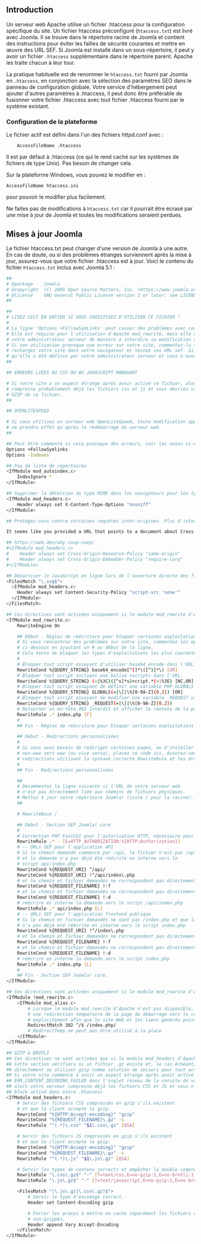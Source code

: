 <!-- Filename: Preconfigured_htaccess / Display title: Le fichier htaccess.txt -->

## Introduction

Un serveur web Apache utilise un fichier .htaccess pour la configuration spécifique du site. Un fichier htaccess préconfiguré (`htaccess.txt`) est livré avec Joomla. Il se trouve dans le répertoire racine de Joomla et contient des instructions pour éviter les failles de sécurité courantes et mettre en œuvre des URL SEF. Si Joomla est installé dans un sous-répertoire, il peut y avoir un fichier `.htaccess` supplémentaire dans le répertoire parent. Apache les traite chacun à leur tour.

La pratique habituelle est de renommer le `htaccess.txt` fourni par Joomla en `.htaccess`, en conjonction avec la sélection des paramètres SEO dans le panneau de configuration globale. Votre service d'hébergement peut ajouter d'autres paramètres à .htaccess, il peut donc être préférable de fusionner votre fichier .htaccess avec tout fichier .htaccess fourni par le système existant.

### Configuration de la plateforme

Le fichier actif est défini dans l'un des fichiers httpd.conf avec :
```
    AccessFileName .htaccess
```
Il est par défaut à .htaccess (ce qui le rend caché sur les systèmes de fichiers de type Unix). Pas besoin de changer cela.

Sur la plateforme Windows, vous pouvez le modifier en :

    AccessFileName htaccess.ini

pour pouvoir le modifier plus facilement.

Ne faites pas de modifications à `htaccess.txt` car il pourrait être écrasé par une mise à jour de Joomla et toutes les modifications seraient perdues.

## Mises à jour Joomla

Le fichier htaccess.txt peut changer d'une version de Joomla à une autre. En cas de doute, ou si des problèmes étranges surviennent après la mise à jour, assurez-vous que votre fichier .htaccess est à jour. Voici le contenu du fichier `htaccess.txt` inclus avec Joomla 5.1 :

```bash
##
# @package    Joomla
# @copyright  (C) 2005 Open Source Matters, Inc. <https://www.joomla.org>
# @license    GNU General Public License version 2 or later; see LICENSE.txt
##

##
# LISEZ CECI EN ENTIER SI VOUS CHOISISSEZ D'UTILISER CE FICHIER !
#
# La ligne 'Options +FollowSymLinks' peut causer des problèmes avec certaines configurations de serveur.
# Elle est requise pour l'utilisation d'Apache mod_rewrite, mais elle a peut-être déjà été définie par
# votre administrateur serveur de manière à interdire sa modification dans ce fichier .htaccess.
# Si son utilisation provoque une erreur sur votre site, commentez-la (ajoutez # au début de la ligne),
# rechargez votre site dans votre navigateur et testez vos URL sef. Si elles fonctionnent, cela signifie
# qu'elle a été définie par votre administrateur serveur et vous n'avez pas besoin de la définir ici.
##

## ERREURS LIÉES AU CSS OU AU JAVASCRIPT MANQUANT

# Si votre site a un aspect étrange après avoir activé ce fichier, alors votre serveur
# compresse probablement déjà les fichiers css et js et vous devriez commenter la section
# GZIP de ce fichier.
##

## OPENLITESPEED

# Si vous utilisez un serveur web OpenLiteSpeed, toute modification apportée à ce fichier
# ne prendra effet qu'après le redémarrage du serveur web.
##

## Peut être commenté si cela provoque des erreurs, voir les notes ci-dessus.
Options +FollowSymlinks
Options -Indexes

## Pas de liste de répertoires
<IfModule mod_autoindex.c>
    IndexIgnore *
</IfModule>

## Supprimer la détection du type MIME dans les navigateurs pour les types inconnus
<IfModule mod_headers.c>
    Header always set X-Content-Type-Options "nosniff"
</IfModule>

## Protégez-vous contre certaines requêtes inter-origines. Plus d'informations peuvent être trouvées ici :

It seems like you provided a URL that points to a document about Cross-Origin Resource Policy (CORP) on the Mozilla Developer Network. Since URLs and related document titles often don't require translation, if you're in need of a translation for any specific text or section within that document, please provide the English text that you would like to have translated into French.

## https://web.dev/why-coop-coep/
#<IfModule mod_headers.c>
#    Header always set Cross-Origin-Resource-Policy "same-origin"
#    Header always set Cross-Origin-Embedder-Policy "require-corp"
#</IfModule>

## Désactiver le JavaScript en ligne lors de l'ouverture directe des fichiers SVG ou de leur intégration avec la balise object
<FilesMatch "\.svg$">
  <IfModule mod_headers.c>
    Header always set Content-Security-Policy "script-src 'none'"
  </IfModule>
</FilesMatch>

## Ces directives sont activées uniquement si le module mod_rewrite d'Apache est activé
<IfModule mod_rewrite.c>
    RewriteEngine On

    ## Début - Règles de réécriture pour bloquer certaines exploitations courantes.
    # Si vous rencontrez des problèmes sur votre site, commentez les opérations listées
    # ci-dessous en ajoutant un # au début de la ligne.
    # Cela tente de bloquer les types d'exploitations les plus courantes `tentatives` sur Joomla!
    #
    # Bloquer tout script essayant d'utiliser base64_encode dans l'URL.
    RewriteCond %{QUERY_STRING} base64_encode[^(]*\([^)]*\) [OR]
    # Bloquer tout script incluant une balise <script> dans l'URL.
    RewriteCond %{QUERY_STRING} (<|%3C)([^s]*s)+cript.*(>|%3E) [NC,OR]
    # Bloquer tout script essayant de définir une variable PHP GLOBALS via l'URL.
    RewriteCond %{QUERY_STRING} GLOBALS(=|\[|\%[0-9A-Z]{0,2}) [OR]
    # Bloquer tout script essayant de modifier une variable _REQUEST via l'URL.
    RewriteCond %{QUERY_STRING} _REQUEST(=|\[|\%[0-9A-Z]{0,2})
    # Retourner un en-tête 403 Interdit et afficher le contenu de la page d'accueil racine
    RewriteRule .* index.php [F]
    #
    ## Fin - Règles de réécriture pour bloquer certaines exploitations courantes.

    ## Début - Redirections personnalisées
    #
    # Si vous avez besoin de rediriger certaines pages, ou d'installer une redirection canonique
    # non-www vers www (ou vice versa), placez ce code ici. Assurez-vous que ces
    # redirections utilisent la syntaxe correcte RewriteRule et les drapeaux [R=301,L].
    #
    ## Fin - Redirections personnalisées

    ##
    # Décommentez la ligne suivante si l'URL de votre serveur web
    # n'est pas directement liée aux chemins de fichiers physiques.
    # Mettez à jour votre répertoire Joomla! (juste / pour la racine).
    ##

    # RewriteBase /

    ## Début - Section SEF Joomla! core
    #
    # Correction PHP FastCGI pour l'autorisation HTTP, nécessaire pour l'application API
    RewriteRule .* - [E=HTTP_AUTHORIZATION:%{HTTP:Authorization}]
    # -- URLs SEF pour l'application API
    # Si le chemin demandé commence par /api, le fichier n'est pas /api/index.php
    # et la demande n'a pas déjà été réécrite en interne vers le
    # script api/index.php
    RewriteCond %{REQUEST_URI} ^/api/
    RewriteCond %{REQUEST_URI} !^/api/index\.php
    # et le chemin et fichier demandés ne correspondent pas directement à un fichier physique
    RewriteCond %{REQUEST_FILENAME} !-f
    # et le chemin et fichier demandés ne correspondent pas directement à un dossier physique
    RewriteCond %{REQUEST_FILENAME} !-d
    # réécrire en interne la demande vers le script /api/index.php
    RewriteRule .* api/index.php [L]
    # -- URLs SEF pour l'application frontend publique
    # Si le chemin et fichier demandés ne sont pas /index.php et que la demande
    # n'a pas déjà été réécrite en interne vers le script index.php
    RewriteCond %{REQUEST_URI} !^/index\.php
    # et le chemin et fichier demandés ne correspondent pas directement à un fichier physique
    RewriteCond %{REQUEST_FILENAME} !-f
    # et le chemin et fichier demandés ne correspondent pas directement à un dossier physique
    RewriteCond %{REQUEST_FILENAME} !-d
    # réécrire en interne la demande vers le script index.php
    RewriteRule .* index.php [L]
    #
    ## Fin - Section SEF Joomla! core.
</IfModule>

## Ces directives sont activées uniquement si le module mod_rewrite d'Apache est désactivé
<IfModule !mod_rewrite.c>
    <IfModule mod_alias.c>
        # Lorsque le module mod_rewrite d'Apache n'est pas disponible, nous demandons
        # une redirection temporaire de la page de démarrage vers le contrôleur frontal
        # explicitement afin que le site Web et les liens générés puissent toujours être utilisés.
        RedirectMatch 302 ^/$ /index.php/
        # RedirectTemp ne peut pas être utilisé à la place
    </IfModule>
</IfModule>

## GZIP & BROTLI
## Ces directives ne sont activées que si le module mod_headers d'Apache est activé.
## Cette section vérifiera si un fichier .gz existe et, le cas échéant, le diffusera en continu
## directement ou utiliser gzip comme solution de secours pour tout actif à la volée
## Si votre site commence à avoir un aspect étrange après avoir activé ce fichier, et que vous voyez
## ERR_CONTENT_DECODING_FAILED dans l'onglet réseau de la console de votre navigateur
## alors votre serveur compresse déjà les fichiers CSS et JS et vous n'avez pas besoin de cela
## block activé dans votre .htaccess
<IfModule mod_headers.c>
    # Servir des fichiers CSS compressés en gzip s'ils existent
    # et que le client accepte le gzip.
    RewriteCond "%{HTTP:Accept-encoding}" "gzip"
    RewriteCond "%{REQUEST_FILENAME}\.gz" -s
    RewriteRule "^(.*)\.css" "$1\.css\.gz" [QSA]

    # Servir des fichiers JS compressés en gzip s'ils existent
    # et que le client accepte le gzip.
    RewriteCond "%{HTTP:Accept-encoding}" "gzip"
    RewriteCond "%{REQUEST_FILENAME}\.gz" -s
    RewriteRule "^(.*)\.js" "$1\.js\.gz" [QSA]

    # Servir les types de contenu corrects et empêcher la double compression par mod_deflate.
    RewriteRule "\.css\.gz$" "-" [T=text/css,E=no-gzip:1,E=no-brotli:1]
    RewriteRule "\.js\.gz$" "-" [T=text/javascript,E=no-gzip:1,E=no-brotli:1]

    <FilesMatch "(\.js\.gz|\.css\.gz)$">
        # Servir le type d'encodage correct.
        Header set Content-Encoding gzip

        # Forcer les proxys à mettre en cache séparément les fichiers css/js gzippés &
        # non-gzippés.
        Header append Vary Accept-Encoding
    </FilesMatch>
</IfModule>
```
